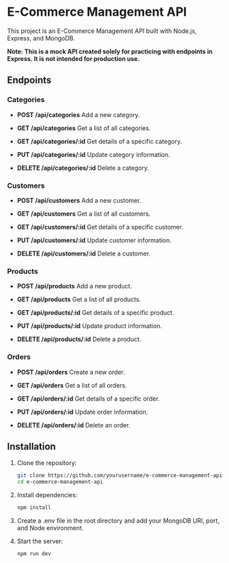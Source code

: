 # E-Commerce Management API

This project is an E-Commerce Management API built with Node.js, Express, and MongoDB.

**Note: This is a mock API created solely for practicing with endpoints in Express. It is not intended for production use.**

## Endpoints

### Categories

- **POST /api/categories**
  Add a new category.

- **GET /api/categories**
  Get a list of all categories.

- **GET /api/categories/:id**
  Get details of a specific category.

- **PUT /api/categories/:id**
  Update category information.

- **DELETE /api/categories/:id**
  Delete a category.

### Customers

- **POST /api/customers**
  Add a new customer.

- **GET /api/customers**
  Get a list of all customers.

- **GET /api/customers/:id**
  Get details of a specific customer.

- **PUT /api/customers/:id**
  Update customer information.

- **DELETE /api/customers/:id**
  Delete a customer.

### Products

- **POST /api/products**
  Add a new product.

- **GET /api/products**
  Get a list of all products.

- **GET /api/products/:id**
  Get details of a specific product.

- **PUT /api/products/:id**
  Update product information.

- **DELETE /api/products/:id**
  Delete a product.

### Orders

- **POST /api/orders**
  Create a new order.

- **GET /api/orders**
  Get a list of all orders.

- **GET /api/orders/:id**
  Get details of a specific order.

- **PUT /api/orders/:id**
  Update order information.

- **DELETE /api/orders/:id**
  Delete an order.

## Installation

1.  Clone the repository:

    ```sh
    git clone https://github.com/yourusername/e-commerce-management-api.git
    cd e-commerce-management-api
    ```

2.  Install dependencies:

    ```sh
    npm install
    ```

3.  Create a .env file in the root directory and add your MongoDB URI, port, and Node environment.

4.  Start the server:

    ```sh
    npm run dev
    ```
